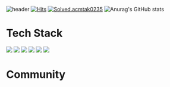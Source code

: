 ![header](https://capsule-render.vercel.app/api?type=wave&color=auto&height=300&section=header&text=MinKyeong%20Tak&fontSize=90)
[![Hits](https://hits.seeyoufarm.com/api/count/incr/badge.svg?url=https%3A%2F%2Fgithub.com%2Fmtak0235&count_bg=%233DC6C8&title_bg=%23555555&icon=&icon_color=%23E7E7E7&title=visited&edge_flat=false)](https://hits.seeyoufarm.com)
[![Solved.acmtak0235](http://mazassumnida.wtf/api/v2/generate_badge?boj=mtak0235)](https://solved.ac/mtak0235/)
![Anurag's GitHub stats](https://github-readme-stats.vercel.app/api?username=mtak0235&show_icons=true&theme=radical)
<br/>

# Tech Stack
<img src="https://img.shields.io/badge/Java-007396.svg?style=plastic&logo=Java&logoColor=white"/>
<img src="https://img.shields.io/badge/뱃지레이블-배경색?style=plastic&logo=로고&logoColor=로고색상"/>
<img src="https://img.shields.io/badge/뱃지레이블-배경색?style=plastic&logo=로고&logoColor=로고색상"/>
<img src="https://img.shields.io/badge/뱃지레이블-배경색?style=plastic&logo=로고&logoColor=로고색상"/>
<img src="https://img.shields.io/badge/뱃지레이블-배경색?style=plastic&logo=로고&logoColor=로고색상"/>
<img src="https://img.shields.io/badge/뱃지레이블-배경색?style=plastic&logo=로고&logoColor=로고색상"/>

# Community



